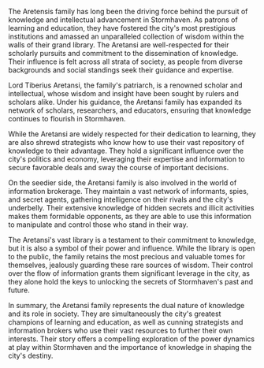 The Aretensis family has long been the driving force behind the pursuit of knowledge and intellectual advancement in Stormhaven. As patrons of learning and education, they have fostered the city's most prestigious institutions and amassed an unparalleled collection of wisdom within the walls of their grand library. The Aretansi are well-respected for their scholarly pursuits and commitment to the dissemination of knowledge. Their influence is felt across all strata of society, as people from diverse backgrounds and social standings seek their guidance and expertise.

Lord Tiberius Aretansi, the family's patriarch, is a renowned scholar and intellectual, whose wisdom and insight have been sought by rulers and scholars alike. Under his guidance, the Aretansi family has expanded its network of scholars, researchers, and educators, ensuring that knowledge continues to flourish in Stormhaven.

While the Aretansi are widely respected for their dedication to learning, they are also shrewd strategists who know how to use their vast repository of knowledge to their advantage. They hold a significant influence over the city's politics and economy, leveraging their expertise and information to secure favorable deals and sway the course of important decisions.

On the seedier side, the Aretansi family is also involved in the world of information brokerage. They maintain a vast network of informants, spies, and secret agents, gathering intelligence on their rivals and the city's underbelly. Their extensive knowledge of hidden secrets and illicit activities makes them formidable opponents, as they are able to use this information to manipulate and control those who stand in their way.

The Aretansi's vast library is a testament to their commitment to knowledge, but it is also a symbol of their power and influence. While the library is open to the public, the family retains the most precious and valuable tomes for themselves, jealously guarding these rare sources of wisdom. Their control over the flow of information grants them significant leverage in the city, as they alone hold the keys to unlocking the secrets of Stormhaven's past and future.

In summary, the Aretansi family represents the dual nature of knowledge and its role in society. They are simultaneously the city's greatest champions of learning and education, as well as cunning strategists and information brokers who use their vast resources to further their own interests. Their story offers a compelling exploration of the power dynamics at play within Stormhaven and the importance of knowledge in shaping the city's destiny.